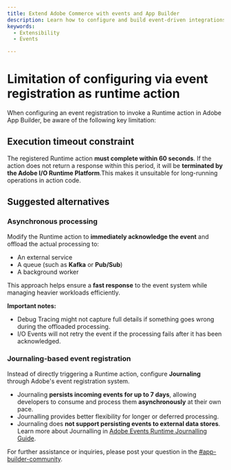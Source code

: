 ```yaml
---
title: Extend Adobe Commerce with events and App Builder
description: Learn how to configure and build event-driven integrations between Adobe Commerce and Adobe App Builder using asynchronous events.
keywords:
  - Extensibility
  - Events

---
```



# Limitation of configuring via event registration as runtime action

When configuring an event registration to invoke a Runtime action in Adobe App Builder, be aware of the following key limitation:

## Execution timeout constraint

The registered Runtime action **must complete within 60 seconds**. If the action does not return a response within this period, it will be **terminated by the Adobe I/O Runtime Platform**.This makes it unsuitable for long-running operations in action code.

## Suggested alternatives

### Asynchronous processing

Modify the Runtime action to **immediately acknowledge the event** and offload the actual processing to:

- An external service
- A queue (such as **Kafka** or **Pub/Sub**)
- A background worker

This approach helps ensure a **fast response** to the event system while managing heavier workloads efficiently.

**Important notes:**

 - Debug Tracing might not capture full details if something goes wrong during the offloaded processing.
 - I/O Events will not retry the event if the processing fails after it has been acknowledged.

### Journaling-based event registration

Instead of directly triggering a Runtime action, configure **Journaling** through Adobe's event registration system.

- Journaling **persists incoming events for up to 7 days**, allowing developers to consume and process them **asynchronously** at their own pace.
- Journalling provides better flexibility for longer or deferred processing.
- Journaling does **not support persisting events to external data stores**.
Learn more about Journalling in [Adobe Events Runtime Journalling Guide](https://developer.adobe.com/events/docs/guides/api/journaling-api).

For further assistance or inquiries, please post your question in the [#app-builder-community](https://magentocommeng.slack.com/).
